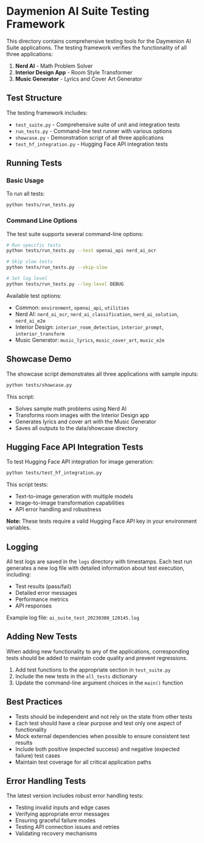 # Daymenion AI Suite Testing Framework

This directory contains comprehensive testing tools for the Daymenion AI Suite applications. The testing framework verifies the functionality of all three applications:

1. **Nerd AI** - Math Problem Solver
2. **Interior Design App** - Room Style Transformer
3. **Music Generator** - Lyrics and Cover Art Generator

## Test Structure

The testing framework includes:

- `test_suite.py` - Comprehensive suite of unit and integration tests
- `run_tests.py` - Command-line test runner with various options
- `showcase.py` - Demonstration script of all three applications
- `test_hf_integration.py` - Hugging Face API integration tests

## Running Tests

### Basic Usage

To run all tests:

```bash
python tests/run_tests.py
```

### Command Line Options

The test suite supports several command-line options:

```bash
# Run specific tests
python tests/run_tests.py --test openai_api nerd_ai_ocr

# Skip slow tests
python tests/run_tests.py --skip-slow

# Set log level
python tests/run_tests.py --log-level DEBUG
```

Available test options:
- Common: `environment`, `openai_api`, `utilities`
- Nerd AI: `nerd_ai_ocr`, `nerd_ai_classification`, `nerd_ai_solution`, `nerd_ai_e2e`
- Interior Design: `interior_room_detection`, `interior_prompt`, `interior_transform`
- Music Generator: `music_lyrics`, `music_cover_art`, `music_e2e`

## Showcase Demo

The showcase script demonstrates all three applications with sample inputs:

```bash
python tests/showcase.py
```

This script:
- Solves sample math problems using Nerd AI
- Transforms room images with the Interior Design app
- Generates lyrics and cover art with the Music Generator
- Saves all outputs to the data/showcase directory

## Hugging Face API Integration Tests

To test Hugging Face API integration for image generation:

```bash
python tests/test_hf_integration.py
```

This script tests:
- Text-to-image generation with multiple models
- Image-to-image transformation capabilities
- API error handling and robustness

**Note:** These tests require a valid Hugging Face API key in your environment variables.

## Logging

All test logs are saved in the `logs` directory with timestamps. Each test run generates a new log file with detailed information about test execution, including:

- Test results (pass/fail)
- Detailed error messages
- Performance metrics
- API responses

Example log file: `ai_suite_test_20230308_120145.log`

## Adding New Tests

When adding new functionality to any of the applications, corresponding tests should be added to maintain code quality and prevent regressions.

1. Add test functions to the appropriate section in `test_suite.py`
2. Include the new tests in the `all_tests` dictionary
3. Update the command-line argument choices in the `main()` function

## Best Practices

- Tests should be independent and not rely on the state from other tests
- Each test should have a clear purpose and test only one aspect of functionality
- Mock external dependencies when possible to ensure consistent test results
- Include both positive (expected success) and negative (expected failure) test cases
- Maintain test coverage for all critical application paths

## Error Handling Tests

The latest version includes robust error handling tests:

- Testing invalid inputs and edge cases
- Verifying appropriate error messages
- Ensuring graceful failure modes
- Testing API connection issues and retries
- Validating recovery mechanisms 
